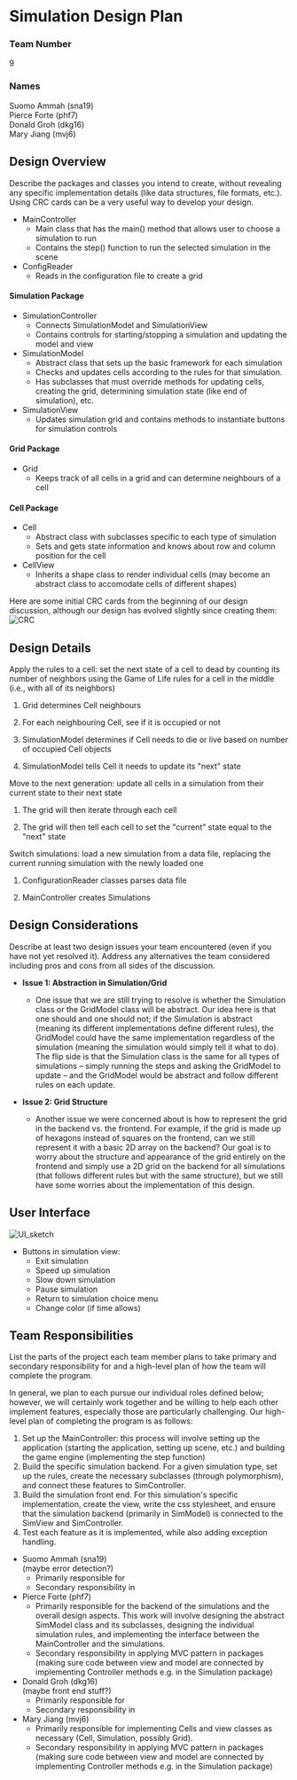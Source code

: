 # Simulation Design Plan
### Team Number 
9
### Names
Suomo Ammah (sna19)  
Pierce Forte (phf7)  
Donald Groh (dkg16)  
Mary Jiang (mvj6)   


## Design Overview
Describe the packages and classes you intend to create, without revealing any specific implementation details (like data structures, file formats, etc.). Using CRC cards can be a very useful way to develop your design.  

- MainController  
	- Main class that has the main() method that allows user to choose a simulation to run
	- Contains the step() function to run the selected simulation in the scene
- ConfigReader  
	- Reads in the configuration file to create a grid
	
#### Simulation Package
- SimulationController
    - Connects SimulationModel and SimulationView
    - Contains controls for starting/stopping a simulation and updating the model and view
- SimulationModel  
	- Abstract class that sets up the basic framework for each simulation
	- Checks and updates cells according to the rules for that simulation.
    - Has subclasses that must override methods for updating cells, creating the grid, determining simulation state (like end of simulation), etc.
- SimulationView
	- Updates simulation grid and contains methods to instantiate buttons for simulation controls
	
#### Grid Package
- Grid
    - Keeps track of all cells in a grid and can determine neighbours of a cell
    
#### Cell Package
- Cell
    - Abstract class with subclasses specific to each type of simulation
    - Sets and gets state information and knows about row and column position for the cell
- CellView
    - Inherits a shape class to render individual cells (may become an abstract class to accomodate cells of different shapes)
    
   
   
Here are some initial CRC cards from the beginning of our design discussion, although our design has evolved slightly since creating them:
![CRC]("designImages/interfaceSketch.jpg")


## Design Details

Apply the rules to a cell: set the next state of a cell to dead by counting its number of neighbors using the Game of Life rules for a cell in the middle (i.e., with all of its neighbors)


1. Grid determines Cell neighbours

2. For each neighbouring Cell, see if it is occupied or not

3. SimulationModel determines if Cell needs to die or live based on number of occupied Cell objects

4. SimulationModel tells Cell it needs to update its "next" state



Move to the next generation: update all cells in a simulation from their current state to their next state  

1. The grid will then iterate through each cell

2. The grid will then tell each cell to set the "current" state equal to the "next" state


Switch simulations: load a new simulation from a data file, replacing the current running simulation with the newly loaded one

1. 	ConfigurationReader classes parses data file

2. MainController creates Simulations 

## Design Considerations
Describe at least two design issues your team encountered (even if you have not yet resolved it). Address any alternatives the team considered including pros and cons from all sides of the discussion.    

-   **Issue 1: Abstraction in Simulation/Grid**
	- One issue that we are still trying to resolve is whether the Simulation class or the GridModel class will be abstract. Our idea here is that one should and one should not; if the Simulation is abstract (meaning its different implementations define different rules), the GridModel could have the same implementation regardless of the simulation (meaning the simulation would simply tell it what to do). The flip side is that the Simulation class is the same for all types of simulations – simply running the steps and asking the GridModel to update – and the GridModel would be abstract and follow different rules on each update.
    
- **Issue 2: Grid Structure**
	- Another issue we were concerned about is how to represent the grid in the backend vs. the frontend. For example, if the grid is made up of hexagons instead of squares on the frontend, can we still represent it with a basic 2D array on the backend? Our goal is to worry about the structure and appearance of the grid entirely on the frontend and simply use a 2D grid on the backend for all simulations (that follows different rules but with the same structure), but we still have some worries about the implementation of this design.

## User Interface
![UI_sketch]("designImages/interfaceSketch.jpg")

- Buttons in simulation view:
	- Exit simulation
	- Speed up simulation
    - Slow down simulation
    - Pause simulation
    - Return to simulation choice menu
    - Change color (if time allows)

## Team Responsibilities
List the parts of the project each team member plans to take primary and secondary responsibility for and a high-level plan of how the team will complete the program.  

In general, we plan to each pursue our individual roles defined below; however, we will certainly work together and be willing to help each other implement features, especially those are particularly challenging.
Our high-level plan of completing the program is as follows:
1) Set up the MainController: this process will involve setting up the application (starting the application, setting up scene, etc.) and building the game engine (implementing the step function)
2) Build the specific simulation backend. For a given simulation type, set up the rules, create the necessary subclasses (through polymorphism), and connect these features to SimController.
3) Build the simulation front end. For this simulation's specific implementation, create the view, write the css stylesheet, and ensure that the simulation backend (primarily in SimModel) is connected to the SimView and SimController.
4) Test each feature as it is implemented, while also adding exception handling.

- Suomo Ammah (sna19)  
    (maybe error detection?)
    - Primarily responsible for 
    - Secondary responsibility in 
- Pierce Forte (phf7) 
    - Primarily responsible for the backend of the simulations and the overall design aspects. This work will involve designing the abstract SimModel class and its subclasses, designing the individual simulation rules, and implementing the interface between the MainController and the simulations. 
    - Secondary responsibility in applying MVC pattern in packages (making sure code between view and model are connected by implementing Controller methods e.g. in the Simulation package)
- Donald Groh (dkg16)  
    (maybe front end stuff?)
    - Primarily responsible for 
    - Secondary responsibility in
- Mary Jiang (mvj6) 
    - Primarily responsible for implementing Cells and view classes as necessary (Cell, Simulation, possibly Grid).
    - Secondary responsibility in applying MVC pattern in packages (making sure code between view and model are connected by
    implementing Controller methods e.g. in the Simulation package)
    